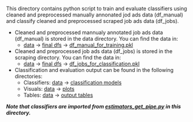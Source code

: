 This directory contains python script to train and evaluate classifiers using cleaned and preprocessed manually annonated jod ads data (df_manual) and classify cleaned and preprocessed scraped job ads data (df_jobs).

* Cleaned and preprocessed mannualy annotated job ads data (df_manual) is stored in the data directory. You can find the data in:
  - [data](../data) &rarr; [final dfs](../data/final%20dfs/) &rarr; [df_manual_for_training.pkl](../data/final%20dfs/df_manual_for_training.pkl)
* Cleaned and preprocessed job ads data (df_jobs) is stored in the scraping directory. You can find the data in:
  - [data](../data) &rarr; [final dfs](../data/final%20dfs/) &rarr; [df_jobs_for_classification.pkl](../data/final%20dfs/df_jobs_for_classification.pkl)
* Classification and evaluation output can be found in the following directories:
    - Classifiers: [data](../data) &rarr; [classification models](../data/classification%20models)
    - Visuals: [data](../data) &rarr; [plots](../data/plots)
    - Tables: [data](../data) &rarr; [output tables](../data/output%20tables)

***Note that classifiers are imported from [estimators_get_pipe.py](./estimators_get_pipe.py) in this directory.***

